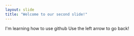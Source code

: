 ```yaml
---
layout: slide
title: "Welcome to our second slide!"
---
```

I'm learning how to use github
Use the left arrow to go back!
